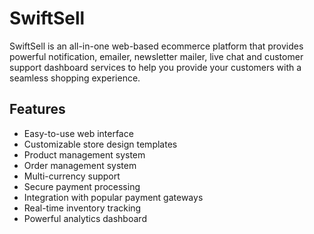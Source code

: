 # SwiftSell

SwiftSell is an all-in-one web-based ecommerce platform that provides powerful notification, emailer, newsletter mailer, live chat and customer support dashboard services to help you provide your customers with a seamless shopping experience.

## Features

- Easy-to-use web interface
- Customizable store design templates
- Product management system
- Order management system
- Multi-currency support
- Secure payment processing
- Integration with popular payment gateways
- Real-time inventory tracking
- Powerful analytics dashboard
